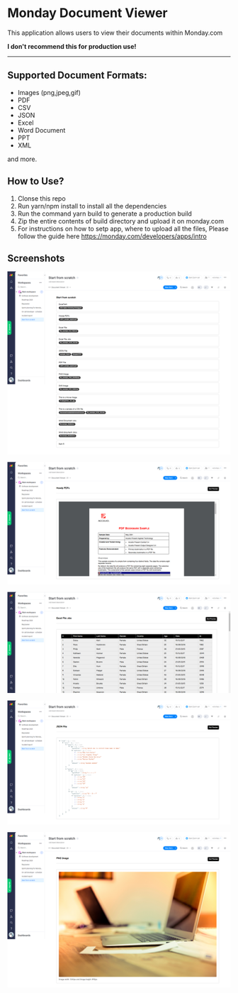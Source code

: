 # Monday Document Viewer

This application allows users to view their documents within Monday.com

**I don't recommend this for production use!**

---

## Supported Document Formats:

- Images (png,jpeg,gif)
- PDF
- CSV
- JSON
- Excel
- Word Document
- PPT
- XML

and more.

## How to Use?

1. Clonse this repo
2. Run yarn/npm install to install all the dependencies
3. Run the command yarn build to generate a production build
4. Zip the entire contents of build directory and upload it on monday.com
5. For instructions on how to setp app, where to upload all the files, Please follow the guide here https://monday.com/developers/apps/intro

## Screenshots

![Screenshot 1](/screenshots/1.png?raw=true "Screenshot 1")

![Screenshot 2](/screenshots/2.png?raw=true "Screenshot 2")

![Screenshot 3](/screenshots/3.png?raw=true "Screenshot 3")

![Screenshot 4](/screenshots/4.png?raw=true "Screenshot 4")

![Screenshot 5](/screenshots/5.png?raw=true "Screenshot 5")

